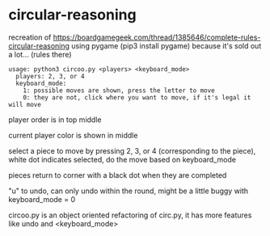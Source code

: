 # circular-reasoning

recreation of https://boardgamegeek.com/thread/1385646/complete-rules-circular-reasoning 
using pygame (pip3 install pygame) because it's sold out a lot... (rules there)

```
usage: python3 circoo.py <players> <keyboard_mode>
  players: 2, 3, or 4
  keyboard_mode:
    1: possible moves are shown, press the letter to move
    0: they are not, click where you want to move, if it's legal it will move
```  

player order is in top middle

current player color is shown in middle

select a piece to move by pressing 2, 3, or 4 (corresponding to the piece), white dot indicates selected, do the move based on keyboard_mode

pieces return to corner with a black dot when they are completed

"u" to undo, can only undo within the round, might be a little buggy with keyboard_mode = 0

circoo.py is an object oriented refactoring of circ.py,
it has more features like undo and <keyboard_mode>
